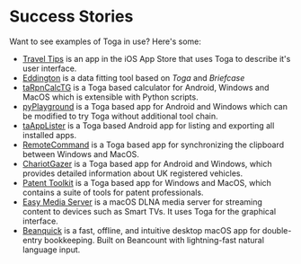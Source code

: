 # Success Stories

Want to see examples of Toga in use? Here's some:

- [Travel Tips](https://apps.apple.com/au/app/travel-tips/id1336372310) is an app in the iOS App Store that uses Toga to describe it's user interface.
- [Eddington](https://github.com/EddLabs/eddington-gui) is a data fitting tool based on *Toga* and *Briefcase*
- [taRpnCalcTG](https://www.tanapro.ch/joomla3/index.php/downloads) is a Toga based calculator for Android, Windows and MacOS which is extensible with Python scripts.
- [pyPlayground](https://www.tanapro.ch/joomla3/index.php/downloads) is a Toga based app for Android and Windows which can be modified to try Toga without additional tool chain.
- [taAppLister](https://play.google.com/store/apps/details?id=ch.tanapro.taapplister) is a Toga based Android app for listing and exporting all installed apps.
- [RemoteCommand](https://www.tanapro.ch/joomla3/index.php/downloads) is a Toga based app for synchronizing the clipboard between Windows and MacOS.
- [ChariotGazer](https://insanesharpness.gitlab.io/ChariotGazer/) is a Toga based app for Android and Windows, which provides detailed information about UK registered vehicles.
- [Patent Toolkit](https://patenttk.com) is a Toga based app for Windows and MacOS, which contains a suite of tools for patent professionals.
- [Easy Media Server](https://apps.rsmail.co/easy-media-server) is a macOS DLNA media server for streaming content to devices such as Smart TVs. It uses Toga for the graphical interface.
- [Beanquick](https://twobitsware.com/beanquick) is a fast, offline, and intuitive desktop macOS app for double-entry bookkeeping. Built on Beancount with lightning-fast natural language input.
